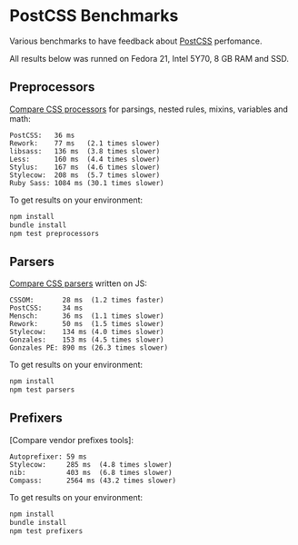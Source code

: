 # PostCSS Benchmarks

Various benchmarks to have feedback about [PostCSS] perfomance.

All results below was runned on Fedora 21, Intel 5Y70, 8 GB RAM and SSD.

[PostCSS]: https://github.com/postcss/postcss

## Preprocessors

[Compare CSS processors] for parsings, nested rules, mixins, variables and math:

```
PostCSS:   36 ms
Rework:    77 ms   (2.1 times slower)
libsass:   136 ms  (3.8 times slower)
Less:      160 ms  (4.4 times slower)
Stylus:    167 ms  (4.6 times slower)
Stylecow:  208 ms  (5.7 times slower)
Ruby Sass: 1084 ms (30.1 times slower)
```

To get results on your environment:

```sh
npm install
bundle install
npm test preprocessors
```

[Compare CSS processors]: https://github.com/postcss/benchmark/blob/master/preprocessors.js

## Parsers

[Compare CSS parsers] written on JS:

```
CSSOM:       28 ms  (1.2 times faster)
PostCSS:     34 ms
Mensch:      36 ms  (1.1 times slower)
Rework:      50 ms  (1.5 times slower)
Stylecow:    134 ms (4.0 times slower)
Gonzales:    153 ms (4.5 times slower)
Gonzales PE: 890 ms (26.3 times slower)
```

To get results on your environment:

```sh
npm install
npm test parsers
```

[Compare CSS parsers]: https://github.com/postcss/benchmark/blob/master/parsers.js

## Prefixers

[Compare vendor prefixes tools]:

```
Autoprefixer: 59 ms
Stylecow:     285 ms  (4.8 times slower)
nib:          403 ms  (6.8 times slower)
Compass:      2564 ms (43.2 times slower)
```

To get results on your environment:

```sh
npm install
bundle install
npm test prefixers
```

[Compare CSS parsers]: https://github.com/postcss/benchmark/blob/master/prefixers.js

